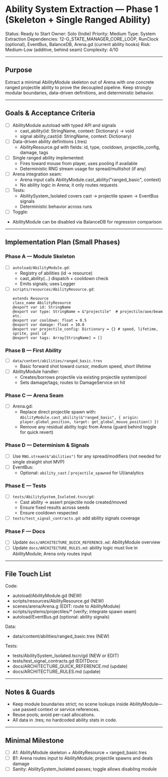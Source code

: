 # Ability System Extraction — Phase 1 (Skeleton + Single Ranged Ability)

Status: Ready to Start
Owner: Solo (Indie)
Priority: Medium
Type: System Extraction
Dependencies: 12-G_STATE_MANAGER_CORE_LOOP, RunClock (optional), EventBus, BalanceDB, Arena.gd (current ability hooks)
Risk: Medium-Low (additive, behind seam)
Complexity: 4/10

---

## Purpose
Extract a minimal AbilityModule skeleton out of Arena with one concrete ranged projectile ability to prove the decoupled pipeline. Keep strongly modular boundaries, data-driven definitions, and deterministic behavior.

---

## Goals & Acceptance Criteria
- [ ] AbilityModule autoload with typed API and signals
  - cast_ability(id: StringName, context: Dictionary) -> void
  - signal ability_cast(id: StringName, context: Dictionary)
- [ ] Data-driven ability definitions (.tres)
  - AbilityResource.gd with fields: id, type, cooldown, projectile_config, damage, tags
- [ ] Single ranged ability implemented:
  - Fires toward mouse from player, uses pooling if available
  - Deterministic RNG stream usage for spread/multishot (if any)
- [ ] Arena integration seam:
  - Arena input calls AbilityModule.cast_ability("ranged_basic", context)
  - No ability logic in Arena; it only routes requests
- [ ] Tests:
  - AbilitySystem_Isolated covers cast → projectile spawn → EventBus signals
  - Deterministic behavior across runs
- [ ] Toggle:
 - AbilityModule can be disabled via BalanceDB for regression comparison

---

## Implementation Plan (Small Phases)

### Phase A — Module Skeleton
- [ ] `autoload/AbilityModule.gd`:
  - Registry of abilities (id -> resource)
  - cast_ability(...) dispatch + cooldown check
  - Emits signals; uses Logger
- [ ] `scripts/resources/AbilityResource.gd`:
  ```
  extends Resource
  class_name AbilityResource
  @export var id: StringName
  @export var type: StringName = &"projectile"  # projectile/aoe/beam etc.
  @export var cooldown: float = 0.5
  @export var damage: float = 10.0
  @export var projectile_config: Dictionary = {} # speed, lifetime, sprite, pool id
  @export var tags: Array[StringName] = []
  ```

### Phase B — First Ability
- [ ] `data/content/abilities/ranged_basic.tres`
  - Basic forward shot toward cursor, medium speed, short lifetime
- [ ] AbilityModule handler:
  - Creates/borrows projectile via existing projectile system/pool
  - Sets damage/tags; routes to DamageService on hit

### Phase C — Arena Seam
- [ ] Arena.gd:
  - Replace direct projectile spawn with: `AbilityModule.cast_ability(&"ranged_basic", { origin: player.global_position, target: get_global_mouse_position() })`
  - Remove any residual ability logic from Arena (guard behind toggle for quick revert)

### Phase D — Determinism & Signals
- [ ] Use `RNG.stream(&"abilities")` for any spread/modifiers (not needed for single straight shot MVP)
- [ ] EventBus:
  - Optional: `ability_cast` / `projectile_spawned` for UI/analytics

### Phase E — Tests
- [ ] `tests/AbilitySystem_Isolated.tscn/gd`:
  - Cast ability → assert projectile node created/moved
  - Ensure fixed results across seeds
  - Ensure cooldown respected
- [ ] `tests/test_signal_contracts.gd`: add ability signals coverage

### Phase F — Docs
- [ ] Update `docs/ARCHITECTURE_QUICK_REFERENCE.md`: AbilityModule overview
- [ ] Update `docs/ARCHITECTURE_RULES.md`: ability logic must live in AbilityModule; Arena only routes input

---

## File Touch List

Code:
- autoload/AbilityModule.gd (NEW)
- scripts/resources/AbilityResource.gd (NEW)
- scenes/arena/Arena.g (EDIT: route to AbilityModule)
- scripts/systems/projectiles/* (verify; integrate spawn seam)
- autoload/EventBus.gd (optional: ability signals)

Data:
- data/content/abilities/ranged_basic.tres (NEW)

Tests:
- tests/AbilitySystem_Isolated.tscn/gd (NEW or EDIT)
- tests/test_signal_contracts.gd (EDITDocs:
- docs/ARCHITECTURE_QUICK_REFERENCE.md (update)
- docs/ARCHITECTURE_RULES.md (update)

---

## Notes & Guards
- Keep module boundaries strict; no scene lookups inside AbilityModule—use passed context or service references.
- Reuse pools; avoid per-cast allocations.
- All data in .tres; no hardcoded ability stats in code.

---

## Minimal Milestone
- [ ] A1: AbilityModule skeleton + AbilityResource + ranged_basic.tres
- [ ] B1: Arena routes input to AbilityModule; projectile spawns and deals damage
- [ ] Sanity: AbilitySystem_Isolated passes; toggle allows disabling module

